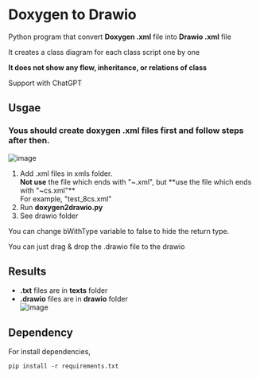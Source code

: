 # Doxygen to Drawio

Python program that convert **Doxygen .xml** file into **Drawio .xml** file

It creates a class diagram for each class script one by one

**It does not show any flow, inheritance, or relations of class**

Support with ChatGPT


## Usgae
### Yous should create doxygen .xml files first and follow steps after then.
![image](https://github.com/user-attachments/assets/6b9cca41-f3ba-4e40-aada-6b6c55fabea3)
1. Add .xml files in xmls folder.<br />
   **Not use** the file which ends with "~.xml", but **use the file which ends with "~cs.xml"**<br />
   For example, "test_8cs.xml"
2. Run **doxygen2drawio.py**
3. See drawio folder

You can change bWithType variable to false to hide the return type.

You can just drag & drop the .drawio file to the drawio

## Results
- **.txt** files are in **texts** folder <br />
- **.drawio** files are in **drawio** folder <br />
![image](https://github.com/user-attachments/assets/6b3e7a2f-0155-4c88-8146-0a40b394f701)


## Dependency
For install dependencies,
```
pip install -r requirements.txt
```
